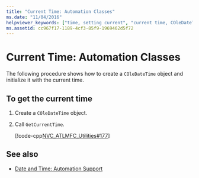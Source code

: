```yaml
---
title: "Current Time: Automation Classes"
ms.date: "11/04/2016"
helpviewer_keywords: ["time, setting current", "current time, COleDateTime object", "procedures, getting current time", "Automation classes, current time", "time, getting current"]
ms.assetid: cc967f17-1189-4cf3-85f9-1969462d5f72
---
```

# Current Time: Automation Classes

The following procedure shows how to create a `COleDateTime` object and initialize it with the current time.

## To get the current time

1. Create a `COleDateTime` object.

1. Call `GetCurrentTime`.

   [!code-cpp[NVC_ATLMFC_Utilities#177](../atl-mfc-shared/codesnippet/cpp/current-time-automation-classes_1.cpp)]

## See also

- [Date and Time: Automation Support](../atl-mfc-shared/date-and-time-automation-support.md)
